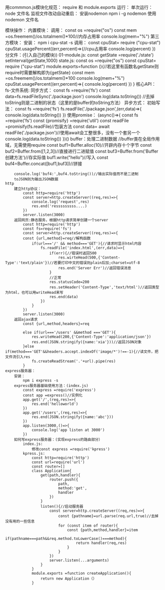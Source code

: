 用commmon.js模块化规范：
    require 和 module.exports
运行：
    单次运行：
        node 文件名
    监视文件改动自动重启：
        安装nodemon
            npm i -g nodemon
        使用
            nodemon 文件名
    
模块操作：
    内置模块：
        调用：
            const os =require("os")
            const mem =os.freemem()/os.totalmem()*100//内存占用率
            console.log(mem+"%")
    第三方模块：
        安装：
            npm i cpu-stat -s
        调用：
            const cpuStat= require  ("cpu-stat")
            cpuStat.usagePercent((err,percent)=>{//cpu占用率
                console.log(percent)
            })
    分文件：(引入自己的模块))
        01-module.js:
            const getState =require('./state')
            setInterval(getState,1000)
        state.js:
            const os =require("os")
            const cpuStat= require  ("cpu-stat")
            module.exports=function (){//若这里有函数名getState则require时需要解构即为{getState}
                const mem =os.freemem()/os.totalmem()*100
                console.log(mem+"%")
                cpuStat.usagePercent((err,percent)=>{
                    console.log(percent)
                })
            }
核心API：
    fs-文件系统:
        同步方式：
            const fs =require('fs')
            const data=fs.readFileSync('./package.json')
            console.log(data.toString())
            //去掉toString则是二进制的状态（这里的是buffer的toString方法）
        异步方式：
            初始写法：
            const fs =require('fs')
            fs.readFile('./package.json',(err,data)=>{
                console.log(data.toString())
            })
            使用promise：
            (async()=>{
                const fs =require('fs')
                const {promisify} =require('util')
                const readFile =promisify(fs.readFile)//包装方法
                const data= await readFile('./package.json')//使用await会工整很多，没有一个套另一个
                console.log(data.toString())
            })()
    buffer：处理二进制数据
        //buffer类在全局作用域，无需使用require
        const buf1=Buffer.alloc(10)//开辟内存十个字节
        const buf2=Buffer.from([1,2,3])//直接进行二进赋值
        const buf3=Buffer.from('Buffer创建方法')//存实际值
        buf1.write("hello")//写入
        const buf4=Buffer.concat([buf1,buf3])//拼接

        console.log('buf4:',buf4.toString())//输出实际值而不是二进制
        toJSON则为输出JSON数据
    http
        建立http协议：
            const http=require('http')
            const server=http.createServer((req,res)=>{
                console.log('request',res)
                res.end('resssssssss....)
            })
            server.listen(3000)
        返回网页:静态服务，根据http请求简单创建一个server
            const http=require('http')
            const fs=require('fs')
            const server=http.createServer((req,res)=>{
            const {url,method}=req//解构函数
                if(url==='/' && method==='GET'){//请求时显示html内容
                    fs.readFile('index.html',(err,data)=>{
                        if(err){//错误时返回500
                            res.wirteHead(500,{'Content-Type':'text/plain'})//若要打印中文的错误则plain后加;charset=utf-8
                            res.end('Server Err')//返回错误消息
                        }
                        //正常
                        res.statusCode=200
                        res.setHeader('Content-Type','text/html')//返回类型为html，也可以用writeHead来写
                        res.end(data)
                    })
                }
            })
            server.listen(3000)
        返回ajax请求
            const {url,method,headers}=req

            else if(url==='/users' &&method ==='GET'){
                res.writeHead(200,{'Content-Type':'application/json'})
                res.end(JSON.stringify({name:'xia'}))//返回JSON对象
            }else if(method==='GET'&&headers.accept.indexOf('image/*')!==-1){//读文件，把文件流引入res
                fs.createReadStream('.'+url).pipe(res)
            }
    express服务器：
        安装：
            npm i express -s
        express服务器基础使用方法：(index.js)
            const express =require('express')
            const app =express()//实例化
            app.get('/',(req,res)=>{
                res.end('helloworld')
            })
            app.get('/users',(req,res)=>{
                res.end(JSON.stringify({name:'abc'}))
            })
            app.listen(3000,()=>{
                console.log('app listen at 3000')
            })
        如何写express服务器：(实现express的路由部分）
            index.js:
                修改const express =require('kpress')
            kpress.js:  
                const http=require('http')
                const url=require('url')
                const router=[]
                class Application{
                    get(path,handler){
                        router.push({
                            path,
                            method:'get',
                            handler
                        })
                    }
                    listen(){//启动服务器
                        const server=http.createServer((req,res)=>{
                            const {pathname}=url.parse(req.url,true)//去掉没有用的一些信息
                            for (const item of router){
                                const {path,method,handler}=item
                                if(pathname===path&&req.method.toLowerCase()===method){
                                    return handler(req,res)
                                }
                            }
                        })
                        server.listen(...arguments)
                    }
                }
                module.exports =function createApplication(){
                    return new Application（）
                }